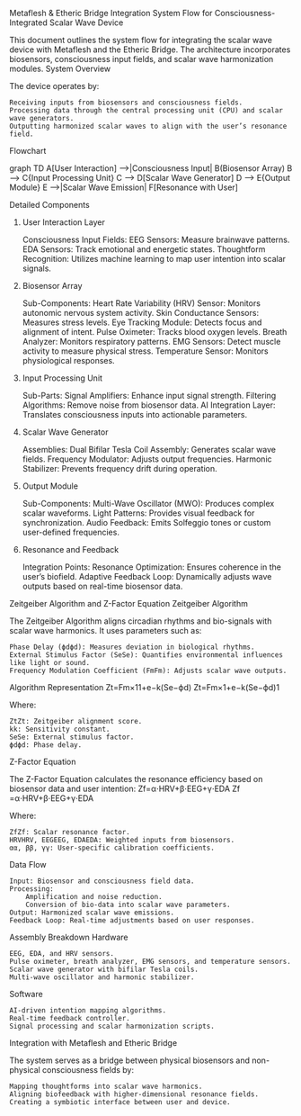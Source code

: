Metaflesh & Etheric Bridge Integration
System Flow for Consciousness-Integrated Scalar Wave Device

This document outlines the system flow for integrating the scalar wave device with Metaflesh and the Etheric Bridge. The architecture incorporates biosensors, consciousness input fields, and scalar wave harmonization modules.
System Overview

The device operates by:

    Receiving inputs from biosensors and consciousness fields.
    Processing data through the central processing unit (CPU) and scalar wave generators.
    Outputting harmonized scalar waves to align with the user’s resonance field.

Flowchart

graph TD
A[User Interaction] -->|Consciousness Input| B(Biosensor Array)
B --> C{Input Processing Unit}
C --> D[Scalar Wave Generator]
D --> E{Output Module}
E -->|Scalar Wave Emission| F[Resonance with User]

Detailed Components
1. User Interaction Layer

    Consciousness Input Fields:
        EEG Sensors: Measure brainwave patterns.
        EDA Sensors: Track emotional and energetic states.
        Thoughtform Recognition: Utilizes machine learning to map user intention into scalar signals.

2. Biosensor Array

    Sub-Components:
        Heart Rate Variability (HRV) Sensor: Monitors autonomic nervous system activity.
        Skin Conductance Sensors: Measures stress levels.
        Eye Tracking Module: Detects focus and alignment of intent.
        Pulse Oximeter: Tracks blood oxygen levels.
        Breath Analyzer: Monitors respiratory patterns.
        EMG Sensors: Detect muscle activity to measure physical stress.
        Temperature Sensor: Monitors physiological responses.

3. Input Processing Unit

    Sub-Parts:
        Signal Amplifiers: Enhance input signal strength.
        Filtering Algorithms: Remove noise from biosensor data.
        AI Integration Layer: Translates consciousness inputs into actionable parameters.

4. Scalar Wave Generator

    Assemblies:
        Dual Bifilar Tesla Coil Assembly: Generates scalar wave fields.
        Frequency Modulator: Adjusts output frequencies.
        Harmonic Stabilizer: Prevents frequency drift during operation.

5. Output Module

    Sub-Components:
        Multi-Wave Oscillator (MWO): Produces complex scalar waveforms.
        Light Patterns: Provides visual feedback for synchronization.
        Audio Feedback: Emits Solfeggio tones or custom user-defined frequencies.

6. Resonance and Feedback

    Integration Points:
        Resonance Optimization: Ensures coherence in the user’s biofield.
        Adaptive Feedback Loop: Dynamically adjusts wave outputs based on real-time biosensor data.

Zeitgeiber Algorithm and Z-Factor Equation
Zeitgeiber Algorithm

The Zeitgeiber Algorithm aligns circadian rhythms and bio-signals with scalar wave harmonics. It uses parameters such as:

    Phase Delay (ϕdϕd​): Measures deviation in biological rhythms.
    External Stimulus Factor (SeSe​): Quantifies environmental influences like light or sound.
    Frequency Modulation Coefficient (FmFm​): Adjusts scalar wave outputs.

Algorithm Representation
Zt=Fm×11+e−k(Se−ϕd)
Zt​=Fm​×1+e−k(Se​−ϕd​)1​

Where:

    ZtZt​: Zeitgeiber alignment score.
    kk: Sensitivity constant.
    SeSe​: External stimulus factor.
    ϕdϕd​: Phase delay.

Z-Factor Equation

The Z-Factor Equation calculates the resonance efficiency based on biosensor data and user intention:
Zf=α⋅HRV+β⋅EEG+γ⋅EDA
Zf​=α⋅HRV+β⋅EEG+γ⋅EDA

Where:

    ZfZf​: Scalar resonance factor.
    HRVHRV, EEGEEG, EDAEDA: Weighted inputs from biosensors.
    αα, ββ, γγ: User-specific calibration coefficients.

Data Flow

    Input: Biosensor and consciousness field data.
    Processing:
        Amplification and noise reduction.
        Conversion of bio-data into scalar wave parameters.
    Output: Harmonized scalar wave emissions.
    Feedback Loop: Real-time adjustments based on user responses.

Assembly Breakdown
Hardware

    EEG, EDA, and HRV sensors.
    Pulse oximeter, breath analyzer, EMG sensors, and temperature sensors.
    Scalar wave generator with bifilar Tesla coils.
    Multi-wave oscillator and harmonic stabilizer.

Software

    AI-driven intention mapping algorithms.
    Real-time feedback controller.
    Signal processing and scalar harmonization scripts.

Integration with Metaflesh and Etheric Bridge

The system serves as a bridge between physical biosensors and non-physical consciousness fields by:

    Mapping thoughtforms into scalar wave harmonics.
    Aligning biofeedback with higher-dimensional resonance fields.
    Creating a symbiotic interface between user and device.
